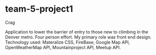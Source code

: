 # team-5-project1
Crag

Application to lower the barrier of entry to those new to climbing in the Denver metro. Four person effort. My primary role was front end design. Technology used: Materalize CSS, FireBase, Google Map API, OpenWeatherMap API, Mountainproject API, Meetup API.
